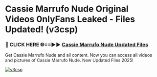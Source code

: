 # Cassie Marrufo Nude Original Videos 0nlyFans Leaked - Files Updated! (v3csp)

<h3>🔴 CLICK HERE 🌐==►► <a href="https://tinyurl.com/4mcuefdz" rel="nofollow">Cassie Marrufo Nude Updated Files</a></h3>

Get Cassie Marrufo Nude and all content. Now you can access all videos and pictures of Cassie Marrufo Nude. New Updated Files 2025!

[![v3csp](https://i.imgur.com/StAQSOY.gif)](https://tinyurl.com/4mcuefdz)
